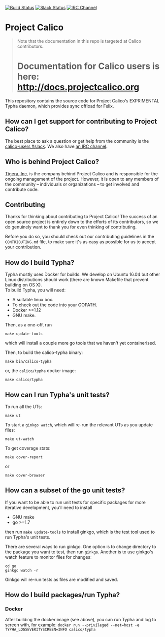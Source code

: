 [![Build Status](https://semaphoreci.com/api/v1/calico/typha/branches/master/shields_badge.svg)](https://semaphoreci.com/calico/typha)
[![Slack Status](https://slack.projectcalico.org/badge.svg)](https://slack.projectcalico.org)
[![IRC Channel](https://img.shields.io/badge/irc-%23calico-blue.svg)](https://kiwiirc.com/client/irc.freenode.net/#calico)
# Project Calico

<blockquote>
Note that the documentation in this repo is targeted at Calico contributors.
<h1>Documentation for Calico users is here:<br><a href="http://docs.projectcalico.org">http://docs.projectcalico.org</a></h1>
</blockquote>

This repository contains the source code for Project Calico's EXPRIMENTAL 
Typha daemon, which provides sync offload for Felix.

## How can I get support for contributing to Project Calico?

The best place to ask a question or get help from the community is the
[calico-users #slack](https://slack.projectcalico.org).  We also have
[an IRC channel](https://kiwiirc.com/client/irc.freenode.net/#calico).

## Who is behind Project Calico?

[Tigera, Inc.](https://www.tigera.io/) is the company behind Project Calico
and is responsible for the ongoing management of the project. However, it
is open to any members of the community – individuals or organizations –
to get involved and contribute code.

## Contributing

Thanks for thinking about contributing to Project Calico! The success of an
open source project is entirely down to the efforts of its contributors, so we
do genuinely want to thank you for even thinking of contributing.

Before you do so, you should check out our contributing guidelines in the
`CONTRIBUTING.md` file, to make sure it's as easy as possible for us to accept
your contribution.

## How do I build Typha?

Typha mostly uses Docker for builds.  We develop on Ubuntu 16.04 but other
Linux distributions should work (there are known Makefile that prevent building on OS X).  
To build Typha, you will need:

- A suitable linux box.
- To check out the code into your GOPATH.
- Docker >=1.12
- GNU make.

Then, as a one-off, run
```
make update-tools
```
which will install a couple more go tools that we haven't yet containerised.
 
Then, to build the calico-typha binary:
```
make bin/calico-typha
```
or, the `calico/typha` docker image:
```
make calico/typha
```

## How can I run Typha's unit tests?

To run all the UTs:
```
make ut
```

To start a `ginkgo watch`, which will re-run the relevant UTs as you update files:
```
make ut-watch
```

To get coverage stats:
```
make cover-report
```
or 
```
make cover-browser
```

## How can a subset of the go unit tests?

If you want to be able to run unit tests for specific packages for more iterative
development, you'll need to install

- GNU make
- go >=1.7

then run `make update-tools` to install ginkgo, which is the test tool used to
run Typha's unit tests.

There are several ways to run ginkgo.  One option is to change directory to the
package you want to test, then run `ginkgo`.  Another is to use ginkgo's
watch feature to monitor files for changes:
```
cd go
ginkgo watch -r
```
Ginkgo will re-run tests as files are modified and saved.

## How do I build packages/run Typha?

### Docker

After building the docker image (see above), you can run Typha and log to screen 
with, for example:
`docker run --privileged --net=host -e TYPHA_LOGSEVERITYSCREEN=INFO calico/typha`

